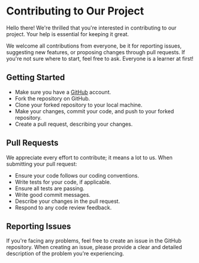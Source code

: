 # Contributing to Our Project

Hello there! We're thrilled that you're interested in contributing to our project. Your help is essential for keeping it great.

We welcome all contributions from everyone, be it for reporting issues, suggesting new features, or proposing changes through pull requests. If you're not sure where to start, feel free to ask. Everyone is a learner at first!

## Getting Started

- Make sure you have a [GitHub](https://github.com/) account.
- Fork the repository on GitHub.
- Clone your forked repository to your local machine.
- Make your changes, commit your code, and push to your forked repository.
- Create a pull request, describing your changes.

## Pull Requests

We appreciate every effort to contribute; it means a lot to us. When submitting your pull request:

- Ensure your code follows our coding conventions.
- Write tests for your code, if applicable.
- Ensure all tests are passing.
- Write good commit messages.
- Describe your changes in the pull request.
- Respond to any code review feedback.

## Reporting Issues

If you're facing any problems, feel free to create an issue in the GitHub repository. When creating an issue, please provide a clear and detailed description of the problem you're experiencing.
